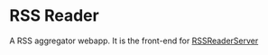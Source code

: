# RSS Reader
A RSS aggregator webapp. It is the front-end for [RSSReaderServer](https://github.com/ayrtoncavalieri/RSSReaderServer)